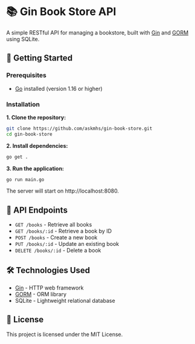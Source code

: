 # 📚 Gin Book Store API

A simple RESTful API for managing a bookstore, built with [Gin](https://github.com/gin-gonic/gin) and [GORM](https://gorm.io/) using SQLite.

## 🚀 Getting Started

### Prerequisites

- [Go](https://golang.org/dl/) installed (version 1.16 or higher)

### Installation

**1. Clone the repository:**

   ```bash
   git clone https://github.com/askmhs/gin-book-store.git
   cd gin-book-store
   ```

**2. Install dependencies:**

   ```bash
   go get .
   ```

**3. Run the application:**

   ```bash
   go run main.go
   ```
The server will start on http://localhost:8080.

## 📖 API Endpoints

- `GET /books` - Retrieve all books
- `GET /books/:id` - Retrieve a book by ID
- `POST /books` - Create a new book
- `PUT /books/:id` - Update an existing book
- `DELETE /books/:id` - Delete a book

## 🛠 Technologies Used

- [Gin](https://github.com/gin-gonic/gin) - HTTP web framework
- [GORM](https://gorm.io/) - ORM library
- SQLite - Lightweight relational database

## 📄 License

This project is licensed under the MIT License.
